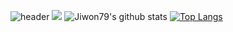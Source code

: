 ![header](https://capsule-render.vercel.app/api?type=waving&color=gradient&height=230&section=header&text=Lee%20Jiwon&fontSize=80&animation=twinkling&fontColor=ffffff&fontAlignY=40)
![](https://gh-hits.nomadcoders.workers.dev/view?username=jiwon79)
![Jiwon79's github stats](https://github-readme-stats.vercel.app/api?username=jiwon79&show_icons=true&hide_border=true&count_private=true)
[![Top Langs](https://github-readme-stats.vercel.app/api/top-langs/?username=jiwon79&hide=html,CSS&count_private=true)](https://github.com/anuraghazra/github-readme-stats)

